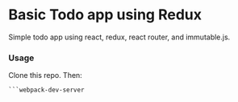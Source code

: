 # Basic Todo app using Redux
Simple todo app using react, redux, react router, and immutable.js.

### Usage
Clone this repo. Then:
```npm install
```webpack-dev-server
